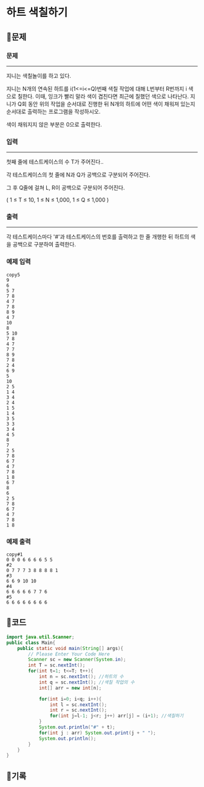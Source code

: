 # 하트 색칠하기

## 📍문제

### **문제**

---

지니는 색칠놀이를 하고 있다.

지니는 N개의 연속된 하트를 i(1<=i<=Q)번째 색칠 작업에 대해 L번부터 R번까지 i 색으로 칠한다. 이때, 잉크가 빨리 말라 색이 겹친다면 최근에 칠했던 색으로 나타난다. 지니가 Q회 동안 위의 작업을 순서대로 진행한 뒤 N개의 하트에 어떤 색이 채워져 있는지 순서대로 출력하는 프로그램을 작성하시오.

색이 채워지지 않은 부분은 0으로 출력한다.

### **입력**

---

첫째 줄에 테스트케이스의 수 T가 주어진다..

각 테스트케이스의 첫 줄에 N과 Q가 공백으로 구분되어 주어진다.

그 후 Q줄에 걸쳐 L, R이 공백으로 구분되어 주어진다.

( 1 ≤ T ≤ 10, 1 ≤ N ≤ 1,000, 1 ≤ Q ≤ 1,000 )

### **출력**

---

각 테스트케이스마다 '#'과 테스트케이스의 번호를 출력하고 한 줄 개행한 뒤 하트의 색을 공백으로 구분하여 출력한다.

### **예제 입력**

```
copy5
9
6
5 7
7 8
4 7
7 8
8 9
4 7
10
8
5 10
7 8
4 7
7 7
8 9
7 8
2 4
6 9
5
10
2 5
1 4
3 4
2 4
1 5
1 4
3 5
3 3
3 4
4 5
8
7
2 5
7 8
6 7
4 7
7 8
1 8
6 7
8
6
2 5
7 8
6 7
4 7
7 8
1 8

```

### **예제 출력**

```
copy#1
0 0 0 6 6 6 6 5 5
#2
0 7 7 7 3 8 8 8 8 1
#3
6 6 9 10 10
#4
6 6 6 6 6 7 7 6
#5
6 6 6 6 6 6 6 6
```

## 📍코드

```java
import java.util.Scanner;
public class Main{
    public static void main(String[] args){
        // Please Enter Your Code Here
        Scanner sc = new Scanner(System.in);
        int T = sc.nextInt();
        for(int t=1; t<=T; t++){
            int n = sc.nextInt(); //하트의 수
            int q = sc.nextInt(); //색칠 작업의 수
            int[] arr = new int[n];

            for(int i=0; i<q; i++){
                int l = sc.nextInt();
                int r = sc.nextInt();
                for(int j=l-1; j<r; j++) arr[j] = (i+1); //색칠하기
            }
            System.out.println("#" + t);
            for(int j : arr) System.out.print(j + " ");
            System.out.println();
        }
    }
}
```

## 📍기록
